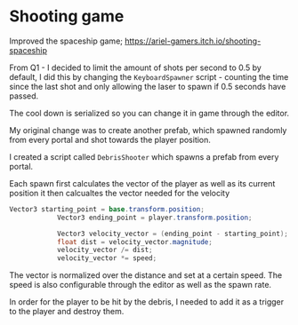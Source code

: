 # Shooting game

Improved the spaceship game;
https://ariel-gamers.itch.io/shooting-spaceship

From Q1 - I decided to limit the amount of shots per second to 0.5 by default, I did this by changing the `KeyboardSpawner` script - counting the time since the last shot 
and only allowing the laser to spawn if 0.5 seconds have passed.

The cool down is serialized so you can change it in game through the editor.

My original change was to create another prefab, which spawned randomly from every portal and shot towards the player position.

I created a script called `DebrisShooter` which spawns a prefab from every portal.

Each spawn first calculates the vector of the player as well as its current position
it then calcualtes the vector needed for the velocity
```csharp
Vector3 starting_point = base.transform.position;
            Vector3 ending_point = player.transform.position;

            Vector3 velocity_vector = (ending_point - starting_point);
            float dist = velocity_vector.magnitude;
            velocity_vector /= dist;
            velocity_vector *= speed;
```
The vector is normalized over the distance and set at a certain speed. The speed is also configurable through the editor as well as the spawn rate. 

In order for the player to be hit by the debris, I needed to add it as a trigger to the player and destroy them. 
